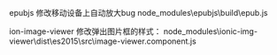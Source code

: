 epubjs
修改移动设备上自动放大bug
node_modules\epubjs\build\epub.js


ion-image-viewer
修改弹出图片框的样式：
node_modules\ionic-img-viewer\dist\es2015\src\image-viewer.component.js

        